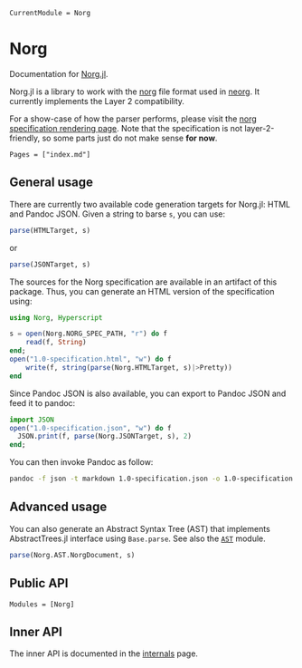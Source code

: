 ```@meta
CurrentModule = Norg
```

# Norg

Documentation for [Norg.jl](https://github.com/klafyvel/Norg.jl).

Norg.jl is a library to work with the [norg](https://github.com/nvim-neorg/norg-specs) file format used in [neorg](https://github.com/nvim-neorg/neorg). It currently implements the Layer 2 compatibility.

For a show-case of how the parser performs, please visit the [norg specification rendering page](1.0-specification.html). Note that the specification is not layer-2-friendly, so some parts just do not make sense **for now**.

```@contents
Pages = ["index.md"]
```

## General usage

There are currently two available code generation targets for Norg.jl: HTML and Pandoc JSON. Given a string to barse `s`, you can use:

```julia
parse(HTMLTarget, s)
```

or

```julia
parse(JSONTarget, s)
```

The sources for the Norg specification are available in an artifact of this package. Thus, you can generate an HTML version of the specification using:

```julia
using Norg, Hyperscript

s = open(Norg.NORG_SPEC_PATH, "r") do f
    read(f, String)
end;
open("1.0-specification.html", "w") do f
    write(f, string(parse(Norg.HTMLTarget, s)|>Pretty))
end
```

Since Pandoc JSON is also available, you can export to Pandoc JSON and feed it to pandoc:

```julia
import JSON
open("1.0-specification.json", "w") do f
  JSON.print(f, parse(Norg.JSONTarget, s), 2)
end;
```

You can then invoke Pandoc as follow:
```bash
pandoc -f json -t markdown 1.0-specification.json -o 1.0-specification.md
```

## Advanced usage

You can also generate an Abstract Syntax Tree (AST) that implements AbstractTrees.jl interface using `Base.parse`. See also the [`AST`](@ref) module.

```julia
parse(Norg.AST.NorgDocument, s)
```

## Public API

```@autodocs
Modules = [Norg]
```

## Inner API

The inner API is documented in the [internals](internals.html) page.


